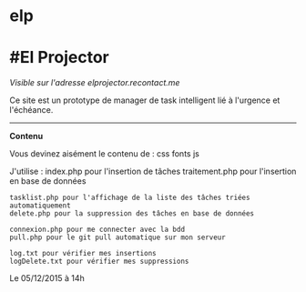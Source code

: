 # elp
#El Projector
===
*Visible sur l'adresse elprojector.recontact.me*

Ce site est un prototype de manager de task intelligent lié à l'urgence et l'échéance.

---

**Contenu**

Vous devinez aisément le contenu de :
	css
	fonts
	js

J'utilise :
	index.php pour l'insertion de tâches
	traitement.php pour l'insertion en base de données

	tasklist.php pour l'affichage de la liste des tâches triées automatiquement
	delete.php pour la suppression des tâches en base de données

	connexion.php pour me connecter avec la bdd
	pull.php pour le git pull automatique sur mon serveur

	log.txt pour vérifier mes insertions
	logDelete.txt pour vérifier mes suppressions

Le 05/12/2015 à 14h